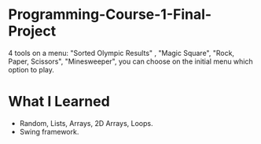 # Programming-Course-1-Final-Project

4 tools on a menu: "Sorted Olympic Results" , "Magic Square", "Rock, Paper, Scissors", "Minesweeper", you can choose 
on the initial menu which option to play.

# What I Learned

* Random, Lists, Arrays, 2D Arrays, Loops.
* Swing framework.
